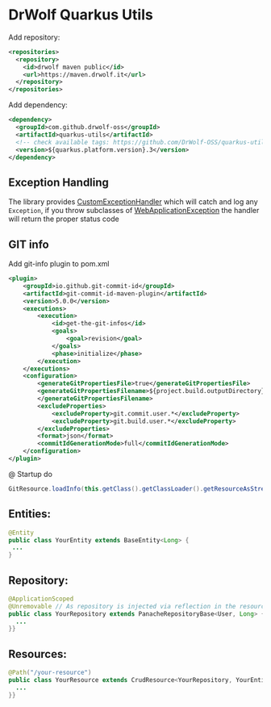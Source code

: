 # DrWolf Quarkus Utils

Add repository:

```xml
<repositories>
  <repository>
    <id>drwolf maven public</id>
    <url>https://maven.drwolf.it</url>
  </repository>
</repositories>
```

Add dependency:
```xml
<dependency>
  <groupId>com.github.drwolf-oss</groupId>
  <artifactId>quarkus-utils</artifactId>
  <!-- check available tags: https://github.com/DrWolf-OSS/quarkus-utils/tags -->
  <version>${quarkus.platform.version}.3</version> 
</dependency>
```

## Exception Handling

The library provides
[CustomExceptionHandler](https://github.com/DrWolf-OSS/quarkus-utils/blob/main/src/main/java/it/drwolf/base/utils/CustomExceptionHandler.java) 
which will catch and log any `Exception`, if you throw subclasses of [WebApplicationException](https://docs.oracle.com/javaee/7/api/javax/ws/rs/package-tree.html) the handler will return the proper status code


## GIT info

Add git-info plugin to pom.xml

```xml
<plugin>
    <groupId>io.github.git-commit-id</groupId>
    <artifactId>git-commit-id-maven-plugin</artifactId>
    <version>5.0.0</version>
    <executions>
        <execution>
            <id>get-the-git-infos</id>
            <goals>
                <goal>revision</goal>
            </goals>
            <phase>initialize</phase>
        </execution>
    </executions>
    <configuration>
        <generateGitPropertiesFile>true</generateGitPropertiesFile>
        <generateGitPropertiesFilename>${project.build.outputDirectory}/git.json
        </generateGitPropertiesFilename>
        <excludeProperties>
            <excludeProperty>git.commit.user.*</excludeProperty>
            <excludeProperty>git.build.user.*</excludeProperty>
        </excludeProperties>
        <format>json</format>
        <commitIdGenerationMode>full</commitIdGenerationMode>
    </configuration>
</plugin>
```

@ Startup do

```java
GitResource.loadInfo(this.getClass().getClassLoader().getResourceAsStream("git.json"));
```

## Entities:

```java
@Entity
public class YourEntity extends BaseEntity<Long> {
 ...
}
```

## Repository:

```java
@ApplicationScoped
@Unremovable // As repository is injected via reflection in the resource this annotation is needed
public class YourRepository extends PanacheRepositoryBase<User, Long> {
  ...
}}

```

## Resources:

```java
@Path("/your-resource")
public class YourResource extends CrudResource<YourRepository, YourEntity, Long> {
  ...
}}
```
